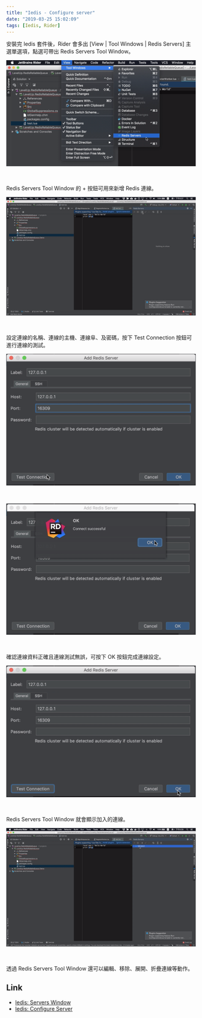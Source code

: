 ```yaml
---
title: "Iedis - Configure server"
date: "2019-03-25 15:02:09"
tags: [Iedis, Rider]
---
```



安裝完 Iedis 套件後，Rider 會多出 [View | Tool Windows | Redis Servers] 主選單選項，點選可帶出 Redis Servers Tool Window。  

<!-- More -->

![1.png](1.png)

<br/>


Redis Servers Tool Window 的 + 按鈕可用來新增 Redis 連線。  

![2.png](2.png)

<br/>


設定連線的名稱、連線的主機、連線阜、及密碼，按下 Test Connection 按鈕可進行連線的測試。  

![3.png](3.png)

<br/>


![4.png](4.png)

<br/>


確認連線資料正確且連線測試無誤，可按下 OK 按鈕完成連線設定。  

![5.png](5.png)

<br/>


Redis Servers Tool Window 就會顯示加入的連線。  

![6.png](6.png)

<br/>


透過 Redis Servers Tool Window 還可以編輯、移除、展開、折疊連線等動作。  

Link
-----
* [Iedis: Servers Window](https://www.codesmagic.com/iedis/userguide/servers-window)
* [Iedis: Configure Server](https://www.codesmagic.com/iedis/userguide/configure-server)
